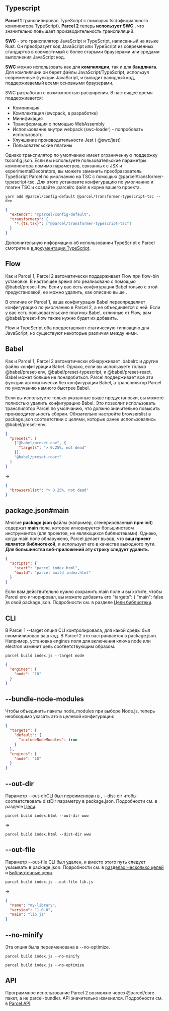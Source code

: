 
## Typescript

**Parcel 1** транспилировал TypeScript с помощью tsc(официального компилятора TypeScript). **Parcel 2** теперь **использует SWC** , что значительно повышает производительность транспиляций.

**SWC** - это транспилятор JavaScript и TypeScript, написанный на языке Rust. Он преобразует код JavaScript или TypeScript из современных стандартов в совместимый с более старыми браузерами или средами выполнения JavaScript код.

**SWC** можно использовать как для **компиляции**, так и для **бандлинга**. Для компиляции он берет файлы JavaScript/TypeScript, используя современные функции JavaScript, и выводит валидный код, поддерживаемый всеми основными браузерами.

SWC разработан с возможностью расширения. В настоящее время поддерживается:

- Компиляция
- Комплектация (swcpack, в разработке)
- Минификация
- Трансформация с помощью WebAssembly
- Использование внутри webpack (swc-loader) - попробовать использовать
- Улучшение производительности Jest ( @swc/jest)
- Пользовательские плагины

Однако транспилятор по умолчанию имеет ограниченную поддержку tsconfig.json. Если вы используете пользовательские параметры компилятора помимо параметров, связанных с JSX и experimentalDecorators, вы можете заменить преобразователь TypeScript Parcel по умолчанию на TSC с помощью @parcel/transformer-typescript-tsc. Для этого установите конфигурацию по умолчанию и плагин TSC и создайте .parcelrc файл в корне вашего проекта.

```npm
yarn add @parcel/config-default @parcel/transformer-typescript-tsc --dev
```

```json
{
  "extends": "@parcel/config-default",
  "transformers": {
    "*.{ts,tsx}": ["@parcel/transformer-typescript-tsc"]
  }
}
```

Дополнительную информацию об использовании TypeScript с Parcel смотрите в [в документации TypeScript](https://parceljs.org/languages/typescript).

## Flow

Как и Parcel 1, Parcel 2 автоматически поддерживает Flow при flow-bin установке. В настоящее время это реализовано с помощью @babel/preset-flow. Если у вас есть конфигурация Babel только с этой предустановкой, ее можно удалить, как описано выше .

В отличие от Parcel 1, ваша конфигурация Babel переопределяет конфигурацию по умолчанию в Parcel 2, а не объединяется с ней. Если у вас есть пользовательские плагины Babel, отличные от Flow, вам @babel/preset-flow также нужно будет их добавить.

Flow и TypeScript оба предоставляют статическую типизацию для JavaScript, но существуют некоторые различия между ними.

## Babel 

Как и Parcel 1, Parcel 2 автоматически обнаруживает .babelrc и другие файлы конфигурации Babel. Однако, если вы используете только @babel/preset-env, @babel/preset-typescript, и @babel/preset-react, Babel может больше не понадобиться. Parcel поддерживает все эти функции автоматически без конфигурации Babel, а транспилятор Parcel по умолчанию намного быстрее Babel.

Если вы используете только указанные выше предустановки, вы можете полностью удалить конфигурацию Babel. Это позволит использовать транспилятор Parcel по умолчанию, что должно значительно повысить производительность сборки. Обязательно настройте browserslist в package.json соответствии с целями, которые ранее использовались @babel/preset-env.

```json
{
  "presets": [
    ["@babel/preset-env", {
      "targets": "> 0.25%, not dead"
    }],
    "@babel/preset-react"
  ]
}
```

=>

```json
{
  "browserslist": "> 0.25%, not dead"
}
```

## package.json#main

Многие **package.json** файлы (например, сгенерированный **npm init**) содержат **main** поле, которое игнорируется большинством инструментов (для проектов, не являющихся библиотеками). Однако, когда main поле обнаружено, Parcel делает вывод, что **ваш проект является библиотекой**, и использует его в качестве выходного пути. **Для большинства веб-приложений эту строку следует удалить.**

```json
{
  "scripts": {
    "start": "parcel index.html",
    "build": "parcel build index.html"
  }
}
```

Если вам действительно нужно сохранить main поле и вы хотите, чтобы Parcel его игнорировал, вы можете добавить его "targets": { "main": false }в свой package.json. Подробности см. в разделе [Цели библиотеки](https://parceljs.org/features/targets/#library-targets).

## CLI

В Parcel 1 --target опция CLI контролировала, для какой среды был скомпилирован ваш код. В Parcel 2 это настраивается в package.json. Например, установка engines поля для включения ключа node или electron изменит цель соответствующим образом.

```npm
parcel build index.js --target node
```

```json
{
  "engines": {
    "node": "10"
  }
}
```

## --bundle-node-modules

Чтобы объединить пакеты node_modules при выборе Node.js, теперь необходимо указать это в целевой конфигурации:

```json
{
  "targets": {
    "default": {
      "includeNodeModules": true
    }
  },
  "engines": {
    "node": "10"
  }
}
```

## --out-dir

Параметр --out-dirCLI был переименован в , --dist-dir чтобы соответствовать distDir параметру в package.json. Подробности см. в разделе [Цели](https://parceljs.org/features/targets/#targets).

```npm
parcel build index.html --out-dir www
```
=>
```npm
parcel build index.html --dist-dir www
```

## --out-file

Параметр --out-file CLI был удален, и вместо этого путь следует указывать в package.json. Подробности см. в [разделах Несколько целей](https://parceljs.org/features/targets/#multiple-targets) и [Библиотечные цели](https://parceljs.org/features/targets/#library-targets).

```npm
parcel build index.js --out-file lib.js
```
=>
```json
{
  "name": "my-library",
  "version": "1.0.0",
  "main": "lib.js"
}
```

## --no-minify

Эта опция была переименована в --no-optimize.

```npm
parcel build index.js --no-minify
```

```npm
parcel build index.js --no-optimize
```
## API

Программное использование Parcel 2 возможно через @parcel/core пакет, а не parcel-bundler. API значительно изменился. Подробности см. в [Parcel API](https://parceljs.org/features/parcel-api/).